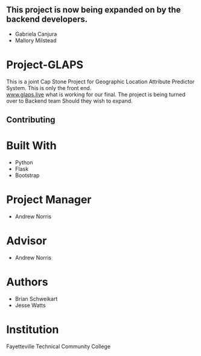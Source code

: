 ## This project is now being expanded on by the backend developers.

- Gabriela Canjura
- Mallory Milstead


# Project-GLAPS
This is a joint Cap Stone Project for Geographic Location Attribute Predictor System. This is only the front end.  
www.glaps.live what is working for our final. The project is being turned over to Backend team Should they wish to expand.
## Contributing



# Built With
- Python
- Flask
- Bootstrap

# Project Manager
- Andrew Norris

# Advisor
- Andrew Norris

# Authors
- Brian Schweikart
- Jesse Watts

# Institution
Fayetteville Technical Community College
